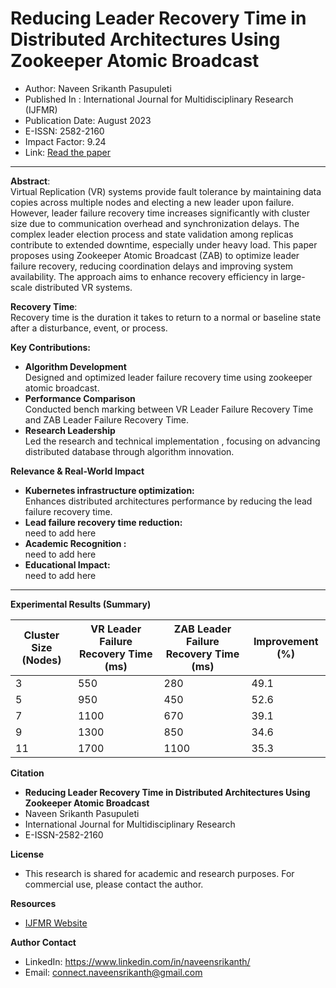 # Reducing Leader Recovery Time in Distributed Architectures Using Zookeeper Atomic Broadcast
* Author: Naveen Srikanth Pasupuleti
* Published In : International Journal for Multidisciplinary Research (IJFMR)
* Publication Date: August 2023
* E-ISSN: 2582-2160
* Impact Factor: 9.24
* Link: [Read the paper](https://www.ijfmr.com/research-paper.php?id=46802)
***
**Abstract**:\
Virtual Replication (VR) systems provide fault tolerance by maintaining data copies across multiple nodes and electing a new leader upon failure. However, leader failure recovery time increases significantly with cluster size due to communication overhead and synchronization delays. The complex leader election process and state validation among replicas contribute to extended downtime, especially under heavy load. This paper proposes using Zookeeper Atomic Broadcast (ZAB) to optimize leader failure recovery, reducing coordination delays and improving system availability. The approach aims to enhance recovery efficiency in large-scale distributed VR systems.

**Recovery Time**:\
Recovery time is the duration it takes to return to a normal or baseline state after a disturbance, event, or process.
 
**Key Contributions:** 
* **Algorithm Development** \
  Designed and optimized leader failure recovery time using zookeeper atomic broadcast.
* **Performance Comparison** \
  Conducted bench marking between VR Leader Failure Recovery Time and ZAB Leader Failure Recovery Time.
* **Research Leadership** \
  Led the research and technical implementation , focusing on advancing distributed database through algorithm innovation.

**Relevance & Real-World Impact**
* **Kubernetes infrastructure optimization:**\
    Enhances distributed architectures performance by reducing the lead failure recovery time.
* **Lead failure recovery time reduction:** \
    need to add here
* **Academic Recognition :** \
    need to add here
* **Educational Impact:** \
    need to add here
***
**Experimental Results (Summary)**


| Cluster Size (Nodes) | VR Leader Failure Recovery Time (ms) | ZAB Leader Failure Recovery Time (ms) | Improvement (%) |
| ---------------------| ------------------------------------ | ------------------------------------- | ----------------|
| 3                    | 550                                  | 280                                   | 49.1            |
| 5                    | 950                                  | 450                                   | 52.6            |
| 7                    | 1100                                 | 670                                   | 39.1            |
| 9                    | 1300                                 | 850                                   | 34.6            |
| 11                   | 1700                                 | 1100                                  | 35.3            |

**Citation**
* **Reducing Leader Recovery Time in Distributed Architectures Using Zookeeper Atomic Broadcast**
*   Naveen Srikanth Pasupuleti
*   International Journal for Multidisciplinary Research
*   E-ISSN-2582-2160

**License**
* This research is shared for academic and research purposes. For commercial use, please contact the author.

**Resources**
* [IJFMR Website](https://www.ijfmr.com/)

**Author Contact** 
  * LinkedIn: https://www.linkedin.com/in/naveensrikanth/
  * Email: connect.naveensrikanth@gmail.com

